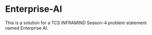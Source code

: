 # Enterprise-AI
This is a solution for a TCS INFRAMIND Season-4 problem statement named Enterprise AI.
